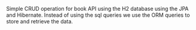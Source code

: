 Simple CRUD operation for book API using the H2 database using the JPA and Hibernate. Instead of using the sql queries we use the ORM queries to store and retrieve the data.
